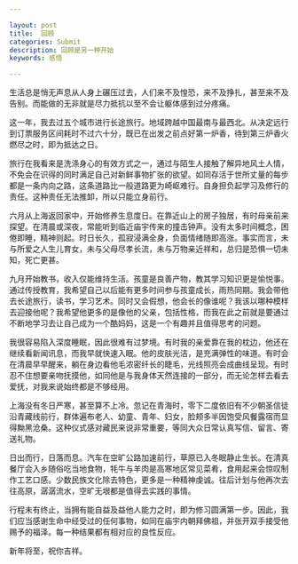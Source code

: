 ```yaml
---

layout: post
title:  回顾
categories: Submit
description: 回顾是另一种开始
keywords: 感悟

---
```

生活总是悄无声息从人身上碾压过去，人们来不及惶恐，来不及挣扎，甚至来不及告别。而能做的无非就是尽力抵抗以至不会让躯体感到过分疼痛。﻿﻿

这一年，我去过五个城市进行长途旅行。地域跨越中国最南与最西北。从决定远行到订票服务区间耗时不过六十分，既已在出发之前点好第一炉香，待到第三炉香火燃尽之时，即为抵达之日。﻿﻿

旅行在我看来是洗涤身心的有效方式之一，通过与陌生人接触了解异地风土人情，不免会在识得的同时满足自己对新鲜事物扩张的欲望。如同存活于世所丈量的每步都是一条内向之路，这条道路比一般道路更为崎岖难行。自身担负起学习及修行的责任。这种责任无法推卸，所以只能立身前行。﻿﻿

六月从上海返回家中，开始修养生息度日。在靠近山上的房子独居，有时母亲前来探望。在清晨或深夜，常能听到临近庙宇传来的撞击钟声。没有太多时间概念，困倦即睡，精神则起。时日长久，孤寂浸满全身，负面情绪随即高涨。事实而言，未与所爱之人生儿育女，未与父母尽孝长流，未与万物亲近祥和，总归是恐惧一切未知，死亡更甚。﻿﻿

九月开始教书，收入仅能维持生活。孩童是良善产物，教其学习知识更是愉悦事。通过传授教育，我希望自己以后能有更多时间参与孩童成长，雨热同期。我会带他去长途旅行，读书，学习艺术。同时又会假想，他会长的像谁呢？我该以哪种模样去迎接他呢？我希望他更多的是像他的父亲，包括性格，而我在此之前就是要通过不断地学习去让自己成为一个酷妈妈，这是一个有趣并且值得思考的问题。﻿﻿

我很容易陷入深度睡眠，因此很难有过梦境。有时我的亲爱靠在我的枕边，他还在继续看新闻讯息，而我早就快速入眠。他的皮肤光洁，是充满弹性的味道。有时会在清晨早早醒来，躺在身边看他毛浓密纤长的睫毛，光线照亮会成曲线呈现。有时忍不住想要亲吻抚摸他，如同他是与我身体天然连接的一部分，而无论怎样去看去爱抚，对我来说始终都是不够经用。﻿﻿

上海没有冬日严寒，甚至算不上冷。忽记在青海时，零下二度依旧有不少朝圣信徒沿青藏线前行，群体遍布老人、幼童、青年、妇女，脸颊多半因饱受风餐露宿而显得黝黑沧桑。这种仪式感对藏民来说非常重要，等同大众日常认真写信、留言、寄送礼物。﻿﻿

日出而行，日落而息。汽车在空旷公路加速前行，草原已入冬眠静止生长。在清真餐厅会入乡随俗吃当地食物，牦牛与羊肉是高寒地区常见菜肴，食用起来会惊叹制作工艺口感。少数民族文化除去特色，更多是一种精神虔诚。往后计划与他再次去往高原，潺潺流水，空旷无垠都是值得去实践的事情。﻿﻿

行程未有终止，当拥有能自益及益他人能力之时，即为修习圆满第一步。因此，我们应当感谢生命中经受过的任何事物，如同在庙宇内朝拜佛祖，并张开双手接受他赐予的福泽。每一种结果都有相对应的良性反应。﻿﻿

新年将至，祝你吉祥。﻿